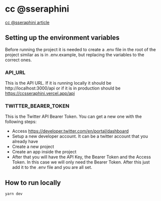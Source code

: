 # cc @sseraphini

[cc @sseraphini article](https://sibelius.substack.com/p/cc-sseraphini)

## Setting up the environment variables

Before running the project it is needed to create a .env file in the root of the project similar as is in .env.example, but replacing the variables to the correct ones.

### API_URL
This is the API URL. If it is running locally it should be http://localhost:3000/api or if it is in production should be https://ccsseraphini.vercel.app/api

### TWITTER_BEARER_TOKEN
This is the Twitter API Bearer Token. You can get a new one with the following steps:
-  Access https://developer.twitter.com/en/portal/dashboard
-  Setup a new developer account. It can be a twitter account that you already have
-  Create a new project
-  Create an app inside the project
-  After that you will have the API Key, the Bearer Token and the Access Token. In this case we will only need the Bearer Token. After this just add it to the .env file and you are all set.

## How to run locally

```
yarn dev
```
